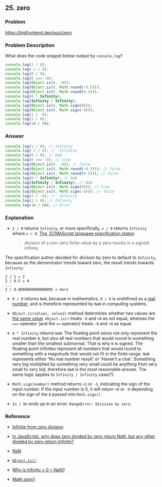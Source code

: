 ## 25. zero

### Problem

https://bigfrontend.dev/quiz/zero

### Problem Description

What does the code snippet below output by `console.log`?

```js
console.log(1 / 0);
console.log(-1 / 0);
console.log(0 / 0);
console.log(0 === -0);
console.log(Object.is(0, -0));
console.log(Object.is(0, Math.round(-0.5)));
console.log(Object.is(0, Math.round(0.5)));
console.log(0 * Infinity);
console.log(Infinity / Infinity);
console.log(Object.is(0, Math.sign(0)));
console.log(Object.is(0, Math.sign(-0)));
console.log(1 / -0);
console.log(1 / 0);
console.log(1n / 0n);
```

### Answer

```js
console.log(1 / 0); // Infinity
console.log(-1 / 0); // -Infinity
console.log(0 / 0); // NaN
console.log(0 === -0); // true
console.log(Object.is(0, -0)); // false
console.log(Object.is(0, Math.round(-0.5))); // false
console.log(Object.is(0, Math.round(0.5))); // false
console.log(0 * Infinity); // NaN
console.log(Infinity / Infinity); // NaN
console.log(Object.is(0, Math.sign(0))); // true
console.log(Object.is(0, Math.sign(-0))); // false
console.log(1 / -0); // -Infinity
console.log(1 / 0); // Infinity
console.log(1n / 0n); // Error
```

### Explanation

- `1 / 0` returns `Infinity`, or more specifically, `x / 0` returns `Infinity` where `x > 0`. [The  ECMAScript language specification states](http://es5.github.io/#x11.5.2):

  > division of a non-zero finite value by a zero results in a signed infinity.

The specification author decided for division by zero to default to `Infinity`, because as the denominator trends toward zero, the result trends towards `Infinity`:

```
2 / 1 = 2
2 / 0.5 = 4
...
2 / 0.0000000000000005 = 4e+1
```

- `0 / 0` returns `NaN`, because in mathematics, `0 / 0` is undefined as a [real number](https://en.wikipedia.org/wiki/Real_number), and is therefore represented by `NaN` in computing systems.

- `Object.is(value1, value2)` method determines whether two values are [the same value](https://developer.mozilla.org/en-US/docs/Web/JavaScript/Equality_comparisons_and_sameness). `Object.is()` treats `-0` and `+0` as not equal, whereas the `===` operator (and the `==` operator) treats `-0` and `+0` as equal.

- `0 * Infinity` returns `NaN`. The floating point zeros not only represent the real number `0`, but also all real numbers that would round to something smaller than the smallest subnormal. That is why `0` is signed. The floating point infinites represent all numbers that would round to something with a magnitude that would not fit in the finite range. `NaN` represents either 'No real number result' or 'Haven't a clue'. Something very big multiplied by something very small could be anything from very small to very bid, therefore `NaN` is the most reasonable answer. The same logic applies to `Infinity / Infinity` case(?).

- `Math.sign(number)` method returns `+1` or `-1`, indicating the sign of the input number. If the input number is 0, it will return `+0` or `-0` depending on the sign of the `0` passed into `Math.sign()`.

- `1n / 0n` ends up in an error: `RangeError: Division by zero`.

### Reference

- [Infinite from zero division](https://stackoverflow.com/questions/21893525/infinite-from-zero-division)

- [In JavaScript, why does zero divided by zero return NaN, but any other divided by zero return Infinity?](https://stackoverflow.com/questions/18838301/in-javascript-why-does-zero-divided-by-zero-return-nan-but-any-other-divided-b)

- [NaN](https://en.wikipedia.org/wiki/NaN#Creation)

- [`Object.is()`](https://developer.mozilla.org/en-US/docs/Web/JavaScript/Reference/Global_Objects/Object/is)

- [Why is Infinity × 0 = NaN?](https://stackoverflow.com/questions/37841240/why-is-infinity-%C3%97-0-nan)

- [Math.sign()](https://developer.mozilla.org/en-US/docs/Web/JavaScript/Reference/Global_Objects/Math/sign)
